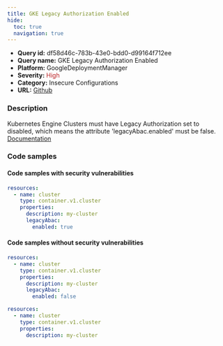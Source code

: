 ```yaml
---
title: GKE Legacy Authorization Enabled
hide:
  toc: true
  navigation: true
---
```


<style>
  .highlight .hll {
    background-color: #ff171742;
  }
  .md-content {
    max-width: 1100px;
    margin: 0 auto;
  }
</style>

-   **Query id:** df58d46c-783b-43e0-bdd0-d99164f712ee
-   **Query name:** GKE Legacy Authorization Enabled
-   **Platform:** GoogleDeploymentManager
-   **Severity:** <span style="color:#bb2124">High</span>
-   **Category:** Insecure Configurations
-   **URL:** [Github](https://github.com/Checkmarx/kics/tree/master/assets/queries/googleDeploymentManager/gcp/gke_legacy_authorization_enabled)

### Description
Kubernetes Engine Clusters must have Legacy Authorization set to disabled, which means the attribute 'legacyAbac.enabled' must be false.<br>
[Documentation](https://cloud.google.com/kubernetes-engine/docs/reference/rest/v1/projects.locations.clusters#Cluster.LegacyAbac)

### Code samples
#### Code samples with security vulnerabilities
```yaml title="Positive test num. 1 - yaml file" hl_lines="7"
resources:
  - name: cluster
    type: container.v1.cluster
    properties:
      description: my-cluster
      legacyAbac:
        enabled: true

```


#### Code samples without security vulnerabilities
```yaml title="Negative test num. 1 - yaml file"
resources:
  - name: cluster
    type: container.v1.cluster
    properties:
      description: my-cluster
      legacyAbac:
        enabled: false

```
```yaml title="Negative test num. 2 - yaml file"
resources:
  - name: cluster
    type: container.v1.cluster
    properties:
      description: my-cluster

```
